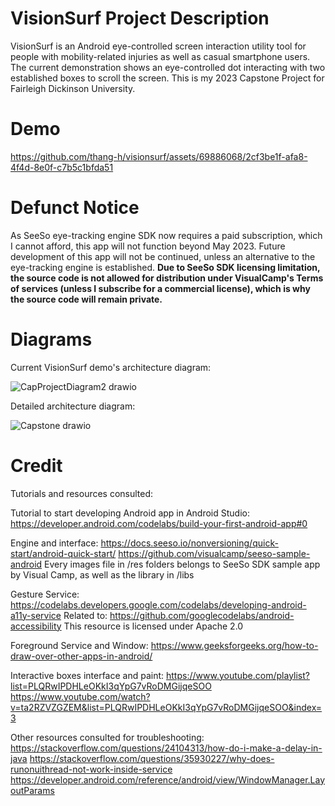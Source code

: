 # VisionSurf Project Description

VisionSurf is an Android eye-controlled screen interaction utility tool for people with mobility-related injuries as well as casual smartphone users. The current demonstration shows an eye-controlled dot interacting with two established boxes to scroll the screen. This is my 2023 Capstone Project for Fairleigh Dickinson University.

# Demo

https://github.com/thang-h/visionsurf/assets/69886068/2cf3be1f-afa8-4f4d-8e0f-c7b5c1bfda51

# Defunct Notice

As SeeSo eye-tracking engine SDK now requires a paid subscription, which I cannot afford, this app will not function beyond May 2023. Future development of this app will not be continued, unless an alternative to the eye-tracking engine is established.
**Due to SeeSo SDK licensing limitation, the source code is not allowed for distribution under VisualCamp's Terms of services (unless I subscribe for a commercial license), which is why the source code will remain private.**

# Diagrams

Current VisionSurf demo's architecture diagram:

![CapProjectDiagram2 drawio](https://github.com/thang-h/visionsurf/assets/69886068/b3a84154-9e91-4253-9f95-a354a3bd0a47)

Detailed architecture diagram:

![Capstone drawio](https://github.com/thang-h/visionsurf/assets/69886068/a43a6353-f57c-48f1-9660-c001d3bbcb71)

# Credit

Tutorials and resources consulted:

Tutorial to start developing Android app in Android Studio:
https://developer.android.com/codelabs/build-your-first-android-app#0

Engine and interface:
https://docs.seeso.io/nonversioning/quick-start/android-quick-start/
https://github.com/visualcamp/seeso-sample-android
Every images file in /res folders belongs to SeeSo SDK sample app by Visual Camp, as well as the library in /libs

Gesture Service:
https://codelabs.developers.google.com/codelabs/developing-android-a11y-service
Related to: https://github.com/googlecodelabs/android-accessibility
This resource is licensed under Apache 2.0

Foreground Service and Window:
https://www.geeksforgeeks.org/how-to-draw-over-other-apps-in-android/

Interactive boxes interface and paint:
https://www.youtube.com/playlist?list=PLQRwIPDHLeOKkI3qYpG7vRoDMGijqeSOO
https://www.youtube.com/watch?v=ta2RZVZGZEM&list=PLQRwIPDHLeOKkI3qYpG7vRoDMGijqeSOO&index=3

Other resources consulted for troubleshooting:
https://stackoverflow.com/questions/24104313/how-do-i-make-a-delay-in-java
https://stackoverflow.com/questions/35930227/why-does-runonuithread-not-work-inside-service
https://developer.android.com/reference/android/view/WindowManager.LayoutParams
